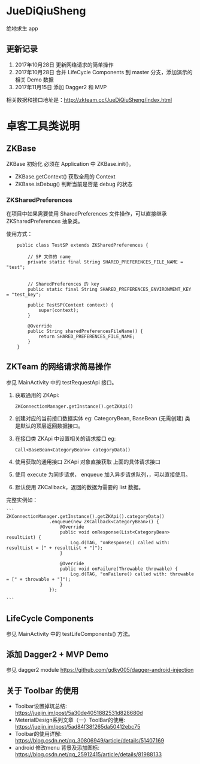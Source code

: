 # JueDiQiuSheng
 绝地求生 app
 
 ## 更新记录
 1. 2017年10月28日 更新网络请求的简单操作
 2. 2017年10月28日 合并 LifeCycle Components 到 master 分支，添加演示的相关 Demo 数据
 3. 2017年11月15日 添加 Dagger2 和 MVP
 

相关数据和接口地址是：http://zkteam.cc/JueDiQiuSheng/index.html

# 卓客工具类说明

## ZKBase
ZKBase 初始化 必须在 Application 中 ZKBase.init()。

 - ZKBase.getContext() 获取全局的 Context
 - ZKBase.isDebug() 判断当前是否是 debug 的状态


### ZKSharedPreferences
在项目中如果需要使用 SharedPreferences 文件操作，可以直接继承 ZKSharedPreferences 抽象类。

使用方式：

```
    public class TestSP extends ZKSharedPreferences {
    
        // SP 文件的 name
        private static final String SHARED_PREFERENCES_FILE_NAME = "test";
    
    
        // SharedPreferences 的 key
        public static final String SHARED_PREFERENCES_ENVIRONMENT_KEY = "test_key";
        
        public TestSP(Context context) {
            super(context);
        }
    
        @Override
        public String sharedPreferencesFileName() {
            return SHARED_PREFERENCES_FILE_NAME;
        }
    }

```

## ZKTeam 的网络请求简易操作

参见 MainActivity 中的 testRequestApi 接口。

1. 获取通用的 ZKApi:

     ``ZKConnectionManager.getInstance().getZKApi()``
     
2. 创建对应的当前接口数据实体 eg: CategoryBean,  BaseBean (无需创建) 类是默认的顶层返回数据接口。
3. 在接口类 ZKApi 中设置相关的请求接口 eg:
    
    ``Call<BaseBean<CategoryBean>> categoryData()``
    
4. 使用获取的通用接口 ZKApi 对象直接获取 上面的具体请求接口
5. 使用 execute 为同步请求， enqueue 加入异步请求队列，，可以直接使用。
6. 默认使用 ZKCallback，返回的数据为需要的 list 数据。

完整实例如：
    
    ```
    ZKConnectionManager.getInstance().getZKApi().categoryData()
                    .enqueue(new ZKCallback<CategoryBean>() {
                        @Override
                        public void onResponse(List<CategoryBean> resultList) {
                            Log.d(TAG, "onResponse() called with: resultList = [" + resultList + "]");
                        }
    
                        @Override
                        public void onFailure(Throwable throwable) {
                            Log.d(TAG, "onFailure() called with: throwable = [" + throwable + "]");
                        }
                    });

    ```
    
## LifeCycle Components 
参见 MainActivity 中的 testLifeComponents() 方法。



## 添加 Dagger2 + MVP Demo

参见 dagger2 module
https://github.com/gdky005/dagger-android-injection

## 关于 Toolbar 的使用

- Toolbar设置掉坑总结: https://juejin.im/post/5a30de4051882531d828680d
- MeterialDesign系列文章（一）ToolBar的使用: https://juejin.im/post/5ad84f38f265da50412ebc75
- Toolbar的使用详解: https://blog.csdn.net/qq_30806949/article/details/51407169
- android 修改menu 背景及添加图标: https://blog.csdn.net/qq_25912415/article/details/81988133